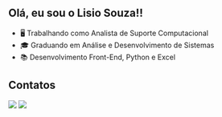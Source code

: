 ## Olá, eu sou o Lisio Souza!!


- 🖥️ Trabalhando como Analista de Suporte Computacional
- 🎓 Graduando em Análise e Desenvolvimento de Sistemas
- 📚 Desenvolvimento Front-End, Python e Excel

## Contatos
<div> 
  <a href = "mailto:lisioinsystem@gmail.com"><img src="https://img.shields.io/badge/Gmail-D14836?style=for-the-badge&logo=gmail&logoColor=white" target="_blank"></a>
  <a href="https://www.linkedin.com/in/lisiosouza" target="_blank"><img src="https://img.shields.io/badge/-LinkedIn-%230077B5?style=for-the-badge&logo=linkedin&logoColor=white" target="_blank"></a>
</div>

